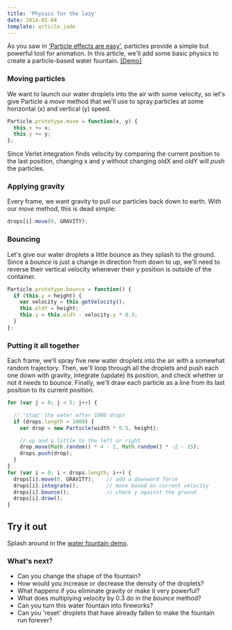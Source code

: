```yaml
---
title: 'Physics for the lazy'
date: 2014-05-04
template: article.jade
---
```


As you saw in ['Particle effects are easy'](/particle-effects-are-easy/),
particles provide a simple but powerful tool for animation.
In this article, we'll add some basic physics to create
a particle-based water fountain.
[ [Demo] ](/demos/particles2)

### Moving particles

We want to launch our water droplets into the air with some velocity,
so let's give Particle a *move* method that we'll use to spray particles
at some horizontal (x) and vertical (y) speed.

```js
Particle.prototype.move = function(x, y) {
  this.x += x;
  this.y += y;
};
```

Since Verlet integration finds velocity by comparing the current
position to the last position, changing x and y without changing oldX and oldY will *push*
the particles.

### Applying gravity

Every frame, we want gravity to pull our particles back down to earth.
With our *move* method, this is dead simple:

```js
drops[i].move(0, GRAVITY);
```

### Bouncing

Let's give our water droplets a little bounce as they splash to the ground.
Since a *bounce* is just a change in direction from down to up,
we'll need to reverse their vertical velocity whenever their y position
is outside of the container.

```js
Particle.prototype.bounce = function() {
  if (this.y > height) {
    var velocity = this.getVelocity();
    this.oldY = height;
    this.y = this.oldY - velocity.y * 0.3;
  }
};
```

### Putting it all together

Each frame, we'll spray five new water droplets into the air with
a somewhat random trajectory. Then, we'll loop through
all the droplets and push each one down with gravity, integrate (update) its position,
and check whether or not it needs to bounce.
Finally, we'll draw each particle as a line from its last position to its current position.

```js
for (var j = 0; j < 5; j++) {

  // "stop" the water after 1000 drops
  if (drops.length < 1000) {
    var drop = new Particle(width * 0.5, height);

    // up and a little to the left or right
    drop.move(Math.random() * 4 - 2, Math.random() * -2 - 15);
    drops.push(drop);
  }
}
for (var i = 0; i < drops.length; i++) {
  drops[i].move(0, GRAVITY);    // add a downward force
  drops[i].integrate();         // move based on current velocity
  drops[i].bounce();            // check y against the ground
  drops[i].draw();
}
```

## Try it out

Splash around in the [water fountain demo](/demos/particles2).

### What's next?

- Can you change the shape of the fountain?
- How would you increase or decrease the density of the droplets?
- What happens if you eliminate gravity or make it very powerful?
- What does multiplying velocity by 0.3 do in the *bounce* method?
- Can you turn this water fountain into fireworks?
- Can you 'reset' droplets that have already fallen to make the fountain run forever?
